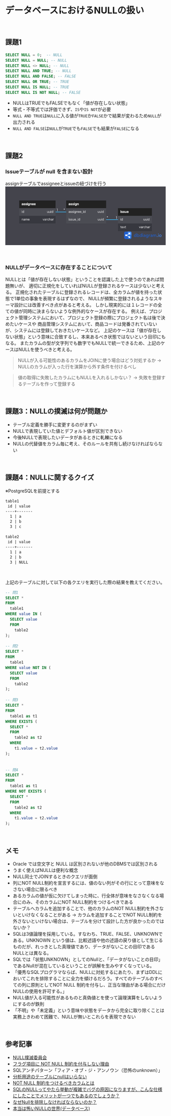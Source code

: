 # データベースにおけるNULLの扱い

<br>

## 課題1

```sql
SELECT NULL = 0;  -- NULL
SELECT NULL = NULL; -- NULL
SELECT NULL <> NULL; -- NULL
SELECT NULL AND TRUE; -- NULL
SELECT NULL AND FALSE; -- FALSE
SELECT NULL OR TRUE; -- TRUE
SELECT NULL IS NULL; -- TRUE
SELECT NULL IS NOT NULL; -- FALSE
```
- NULLはTRUEでもFALSEでもなく「値が存在しない状態」
- 等式・不等式では評価できず、`IS`や`IS NOT`が必要
- `NULL AND TRUE`は`NULL`に入る値が`TRUE`か`FALSE`かで結果が変わるため`NULL`が出力される
- `NULL AND FALSE`は`NULL`が`TRUE`でも`FALSE`でも結果が`FALSE`になる 
<br>

## 課題2
### Issueテーブルが null を含まない設計
assignテーブルでassigneeとissueの紐づけを行う
![](issueテーブルがnullを含まない設計.png)

<br>

### NULLがデータベースに存在することについて
NULLとは「値が存在しない状態」ということを認識した上で使うのであれば問題無いが、
適切に正規化をしていればNULLが登録されるケースは少ないと考える。
正規化されたテーブルに登録されるレコードは、全カラムが値を持った状態で1単位の事象を表現するはずなので、
NULLが頻繁に登録されるようなスキーマ設計には改善すべき点があると考える。
しかし現実的には１レコードの全ての値が同時に決まらないような例外的なケースが存在する。
例えば、プロジェクト管理システムにおいて、プロジェクト登録の際にプロジェクト名は後で決めたいケースや
商品管理システムにおいて、商品コードは発番されていないが、システムには登録しておきたいケースなど。
上記のケースは「値が存在しない状態」という意味に合致するし、本来あるべき状態ではないという目印にもなる。
またカラムの型が文字列でも数字でもNULLで統一できるため、上記のケースはNULLを使うべきと考える。

> NULLが入る可能性のあるカラムをJOINに使う場合はどう対処するか
→ NULLのカラムが入った行を演算から外す条件を付けるべし

> 値の取得に失敗したカラムにもNULLを入れるしかない？
→ 失敗を登録するテーブルを作って登録する

<br>

## 課題3：NULLの撲滅は何が問題か
- テーブル定義を勝手に変更するのがまずい
- NULLで表現していた値とデフォルト値が区別できない
- 今後NULLで表現したいデータがあるときに軋轢になる
- NULLの代替値をカラム毎に考え、そのルールを共有し続けなければならない

<br>

## 課題4：NULLに関するクイズ
※PostgreSQLを前提とする

```
table1
 id | value 
----+-------
  1 | a
  2 | b
  3 | c

table2
 id | value 
----+-------
  1 | a
  2 | b
  3 | NULL
```

<br>

上記のテーブルに対して以下の各クエリを実行した際の結果を教えてください。
```SQL
-- 問1
SELECT * 
FROM 
  table1
WHERE value IN (
  SELECT value
  FROM
    table2
);

-- 問2
SELECT * 
FROM 
  table1
WHERE value NOT IN (
  SELECT value
  FROM
    table2
);

-- 問3
SELECT * 
FROM 
  table1 as t1
WHERE EXISTS (
  SELECT *
  FROM
    table2 as t2
  WHERE
    t1.value = t2.value
);


-- 問4
SELECT * 
FROM 
  table1 as t1
WHERE NOT EXISTS (
  SELECT *
  FROM
    table2 as t2
  WHERE
    t1.value = t2.value
);
```

<br>

## メモ
- Oracle では空文字と NULL は区別されないが他のDBMSでは区別される
- うまく使えばNULLは便利な概念
- NULL同士でJOINするときのクエリが面倒
- 列にNOT NULL制約を宣言するには、値のない列がその行にとって意味をなさない場合に限るべき
- あるカラムの値が仮に欠けてしまった時に、行全体が意味をなさなくなる場合にのみ、そのカラムにNOT NULL制約をつけるべきである
- テーブルへカラムを追加することで、他のカラムのNOT NULL制約を外さないといけなくなることがある
 → カラムを追加することでNOT NULL制約を外さないといけない場合は、テーブルを分けて設計した方が良かったのではないか？
- SQLは3値論理を採用している。すなわち、TRUE、FALSE、UNKNOWNである。UNKNOWN という値は、比較述語や他の述語の戻り値として生じるものだが、れっきとした真理値であり、データがないことの目印であるNULLとは異なる。
- SQLでは「状態UNKNOWN」としてのNullと、「データがないことの目印」であるNullが混在しているということが誤解を生みやすくなっている。
- 「優秀なSQLプログラマならば、NULLに対処するにあたり、まずはDDLにおいてこれを排除することに全力を傾けるだろう。すべてのテーブルのすべての列に原則としてNOT NULL 制約を付与し、正当な理由がある場合にだけNULLの使用を許可する。」
- NULL値が入る可能性があるものと真偽値とを使って論理演算をしないようにするのが鉄則
- 「不明」や「未定義」という意味や状態をデータから完全に取り除くことは実務上きわめて困難で、NULLが無いとこれらを表現できない
<br>

## 参考記事
- [NULL撲滅委員会](http://mickindex.sakura.ne.jp/database/db_getout_null.html)
- [フラグ項目に NOT NULL 制約を付与しない理由](https://ja.stackoverflow.com/questions/51677/%E3%83%95%E3%83%A9%E3%82%B0%E9%A0%85%E7%9B%AE%E3%81%AB-not-null-%E5%88%B6%E7%B4%84%E3%82%92%E4%BB%98%E4%B8%8E%E3%81%97%E3%81%AA%E3%81%84%E7%90%86%E7%94%B1)
- SQLアンチパターン「フィア・オブ・ジ・アンノウン（恐怖のunknown）」
- [分析用途のテーブルにnullはいらない](https://zenn.dev/pei0804/articles/donot-use-nullable-in-star-schema)
- [NOT NULL 制約をつけるべきカラムとは](https://qiita.com/daichi_yamazaki/items/ea3516080948e95bbf26)
- [SQLのNULLってやたら挙動が複雑でバグの原因になりますが、こんな仕様にしたことでメリットが一つでもあるのでしょうか？](https://jp.quora.com/SQL%E3%81%AENULL%E3%81%A3%E3%81%A6%E3%82%84%E3%81%9F%E3%82%89%E6%8C%99%E5%8B%95%E3%81%8C%E8%A4%87%E9%9B%91%E3%81%A7%E3%83%90%E3%82%B0%E3%81%AE%E5%8E%9F%E5%9B%A0%E3%81%AB%E3%81%AA%E3%82%8A%E3%81%BE%E3%81%99%E3%81%8C-)
- [なぜNullを排除しなければならないのか？](http://onefact.jp/wp/2014/08/26/null%E3%82%92%E6%8E%92%E9%99%A4%E3%81%97%E3%81%9F%E8%A8%AD%E8%A8%88/)
- [本当は怖いNULLの世界(データベース)](https://qiita.com/s_yasunaga/items/9be1f3a5cf212b4f87a3)
